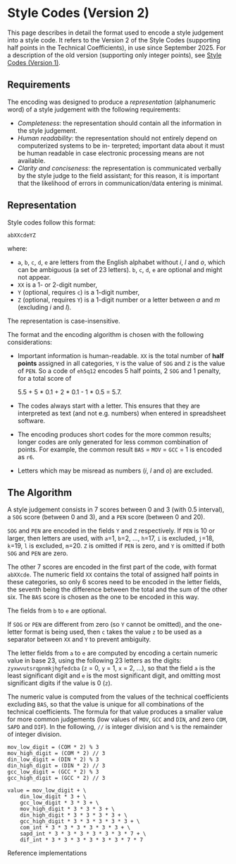 # Style Codes (Version 2)

This page describes in detail the format used to encode a style judgement into a style code. It refers to the Version 2 of the Style Codes (supporting half points in the Technical Coefficients), in use since September 2025. For a description of the old version (supporting only integer points), see [Style Codes (Version 1)](style-codes-v1.md).

## Requirements

The encoding was designed to produce a _representation_ (alphanumeric word) of a style judgement with the following requirements: 

* _Completeness_: the representation should contain all the information in the style judgement.
* _Human readability_: the representation should not entirely depend on computerized systems to be in-
terpreted; important data about it must be human
readable in case electronic processing means are not available.
* _Clarity and conciseness_: the representation is communicated verbally by the style judge to the field assistant; for this reason, it is important that the likelihood of errors in communication/data entering is minimal.

## Representation

Style codes follow this format:

    abXXcdeYZ

where:

* `a`, `b`, `c`, `d`, `e` are letters from the English alphabet without _i_, _l_ and _o_, which can be ambiguous (a set of 23 letters).  `b`, `c`, `d`, `e` are optional and might not appear.
* `XX` is a 1- or 2-digit number,
* `Y` (optional, requires `c`) is a 1-digit number,
* `Z` (optional, requires `Y`) is a 1-digit number or a letter between _a_ and _m_ (excluding _i_ and _l_).

The representation is case-insensitive.

The format and the encoding algorithm is chosen with the following considerations:

* Important information is human-readable. `XX` is the total number of **half points** assigned in all categories, `Y` is the value of `SOG` and `Z` is the value of `PEN`. So a code of `eh5q12` encodes 5 half points, 2 `SOG` and 1 penalty, for a total score of

  5.5 + 5 * 0.1 + 2 * 0.1 - 1 * 0.5 = 5.7.

* The codes always start with a letter. This ensures that they are interpreted as text (and not e.g. numbers) when entered in spreadsheet software.
* The encoding produces short codes for the more common results; longer codes are only generated for less common combination of points. For example, the common result `BAS` = `MOV` = `GCC` = 1 is encoded as `r6`.
* Letters which may be misread as numbers (_i_, _l_ and _o_) are excluded.

## The Algorithm

A style judgement consists in 7 scores between 0 and 3 (with 0.5 interval), a `SOG` score (between 0 and 3), and a `PEN` score (between 0 and 20).

`SOG` and `PEN` are encoded in the fields `Y` and `Z` respectively. If `PEN` is 10 or larger, then letters are used, with `a`=1, `b`=2, ..., `h`=17, `i` is excluded, `j`=18, `k`=19, `l` is excluded, `m`=20. `Z` is omitted if `PEN` is zero, and `Y` is omitted if both `SOG` and `PEN` are zero.

The other 7 scores are encoded in the first part of the code, with format `abXXcde`. The numeric field `XX` contains the total of assigned half points in these categories, so only 6 scores need to be encoded in the letter fields, the seventh being the difference between the total and the sum of the other six. The `BAS` score is chosen as the one to be encoded in this way.

The fields from `b` to `e` are optional.

If `SOG` or `PEN` are different from zero (so `Y` cannot be omitted), and the one-letter format is being used, then `c` takes the value `z` to be used as a separator between `XX` and `Y` to prevent ambiguity.

The letter fields from `a` to `e` are computed by encoding a certain numeric value in base 23, using the following 23 letters as the digits: `zyxwvutsrqpnmkjhgfedcba` (`z` = 0, `y` = 1, `x` = 2, ...), so that the field `a` is the least significant digit and `e` is the most significant digit, and omitting most significant digits if the value is 0 (`z`).

The numeric value is computed from the values of the technical coefficients excluding `BAS`, so that the value is unique for all combinations of the technical coefficients. The formula for that value produces a smaller value for more common judgements (low values of `MOV`, `GCC` and `DIN`, and zero `COM`, `SAPD` and `DIF`). In the following, `//` is integer division and `%` is the remainder of integer division.

    mov_low_digit = (COM * 2) % 3
    mov_high_digit = (COM * 2) // 3
    din_low_digit = (DIN * 2) % 3
    din_high_digit = (DIN * 2) // 3
    gcc_low_digit = (GCC * 2) % 3
    gcc_high_digit = (GCC * 2) // 3

    value = mov_low_digit + \
        din_low_digit * 3 + \
        gcc_low_digit * 3 * 3 + \
        mov_high_digit * 3 * 3 * 3 + \
        din_high_digit * 3 * 3 * 3 * 3 + \
        gcc_high_digit * 3 * 3 * 3 * 3 * 3 + \
        com_int * 3 * 3 * 3 * 3 * 3 * 3 + \
        sapd_int * 3 * 3 * 3 * 3 * 3 * 3 * 7 + \
        dif_int * 3 * 3 * 3 * 3 * 3 * 3 * 7 * 7

Reference implementations
